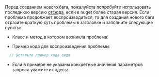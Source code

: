 Перед созданием нового бага, пожалуйста попробуйте использовать последнюю версию [отсюда](https://github.com/vknet/vk/releases), если в nuget более старая версия. Если проблема продолжает воспроизводиться, то для создания нового бага отразите краткую суть проблемы в заголовке и заполните следующие пункты:

- Класс и метод в котором возникла проблема:

- Пример кода для воспроизведения проблемы:
```csharp
  // Вставьте пример кода сюда
```
- Если в примере не указаны конкретные значения параметров запроса укажите их здесь:
